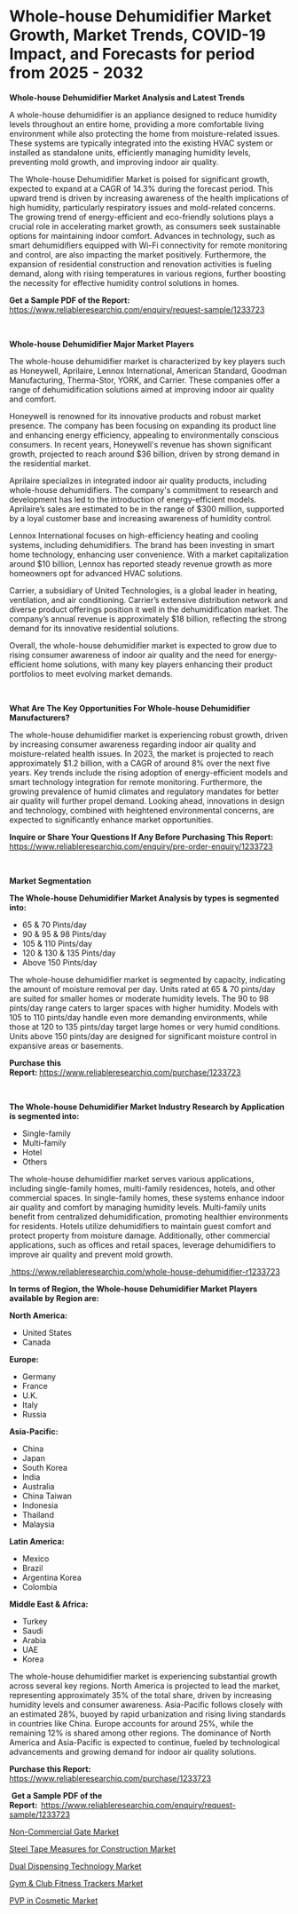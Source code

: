 <p><h1>Whole-house Dehumidifier Market Growth, Market Trends, COVID-19 Impact, and Forecasts for period from 2025 - 2032</h1></p><p><strong>Whole-house Dehumidifier Market Analysis and Latest Trends</strong></p>
<p><p>A whole-house dehumidifier is an appliance designed to reduce humidity levels throughout an entire home, providing a more comfortable living environment while also protecting the home from moisture-related issues. These systems are typically integrated into the existing HVAC system or installed as standalone units, efficiently managing humidity levels, preventing mold growth, and improving indoor air quality.</p><p>The Whole-house Dehumidifier Market is poised for significant growth, expected to expand at a CAGR of 14.3% during the forecast period. This upward trend is driven by increasing awareness of the health implications of high humidity, particularly respiratory issues and mold-related concerns. The growing trend of energy-efficient and eco-friendly solutions plays a crucial role in accelerating market growth, as consumers seek sustainable options for maintaining indoor comfort. Advances in technology, such as smart dehumidifiers equipped with Wi-Fi connectivity for remote monitoring and control, are also impacting the market positively. Furthermore, the expansion of residential construction and renovation activities is fueling demand, along with rising temperatures in various regions, further boosting the necessity for effective humidity control solutions in homes.</p></p>
<p><strong>Get a Sample PDF of the Report:&nbsp;</strong> <a href="https://www.reliableresearchiq.com/enquiry/request-sample/1233723?utm_campaign=973&utm_medium=2&utm_source=Github&utm_content=ia&utm_term=05042025&utm_id=whole-house-dehumidifier">https://www.reliableresearchiq.com/enquiry/request-sample/1233723</a></p>
<p>&nbsp;</p>
<p><strong>Whole-house Dehumidifier Major Market Players</strong></p>
<p><p>The whole-house dehumidifier market is characterized by key players such as Honeywell, Aprilaire, Lennox International, American Standard, Goodman Manufacturing, Therma-Stor, YORK, and Carrier. These companies offer a range of dehumidification solutions aimed at improving indoor air quality and comfort.</p><p>Honeywell is renowned for its innovative products and robust market presence. The company has been focusing on expanding its product line and enhancing energy efficiency, appealing to environmentally conscious consumers. In recent years, Honeywell's revenue has shown significant growth, projected to reach around $36 billion, driven by strong demand in the residential market.</p><p>Aprilaire specializes in integrated indoor air quality products, including whole-house dehumidifiers. The company's commitment to research and development has led to the introduction of energy-efficient models. Aprilaire’s sales are estimated to be in the range of $300 million, supported by a loyal customer base and increasing awareness of humidity control.</p><p>Lennox International focuses on high-efficiency heating and cooling systems, including dehumidifiers. The brand has been investing in smart home technology, enhancing user convenience. With a market capitalization around $10 billion, Lennox has reported steady revenue growth as more homeowners opt for advanced HVAC solutions.</p><p>Carrier, a subsidiary of United Technologies, is a global leader in heating, ventilation, and air conditioning. Carrier’s extensive distribution network and diverse product offerings position it well in the dehumidification market. The company’s annual revenue is approximately $18 billion, reflecting the strong demand for its innovative residential solutions.</p><p>Overall, the whole-house dehumidifier market is expected to grow due to rising consumer awareness of indoor air quality and the need for energy-efficient home solutions, with many key players enhancing their product portfolios to meet evolving market demands.</p></p>
<p>&nbsp;</p>
<p><strong>What Are The Key Opportunities For Whole-house Dehumidifier Manufacturers?</strong></p>
<p><p>The whole-house dehumidifier market is experiencing robust growth, driven by increasing consumer awareness regarding indoor air quality and moisture-related health issues. In 2023, the market is projected to reach approximately $1.2 billion, with a CAGR of around 8% over the next five years. Key trends include the rising adoption of energy-efficient models and smart technology integration for remote monitoring. Furthermore, the growing prevalence of humid climates and regulatory mandates for better air quality will further propel demand. Looking ahead, innovations in design and technology, combined with heightened environmental concerns, are expected to significantly enhance market opportunities.</p></p>
<p><strong>Inquire or Share Your Questions If Any Before Purchasing This Report:</strong> <a href="https://www.reliableresearchiq.com/enquiry/pre-order-enquiry/1233723?utm_campaign=973&utm_medium=2&utm_source=Github&utm_content=ia&utm_term=05042025&utm_id=whole-house-dehumidifier">https://www.reliableresearchiq.com/enquiry/pre-order-enquiry/1233723</a></p>
<p>&nbsp;</p>
<p><strong>Market Segmentation</strong></p>
<p><strong>The Whole-house Dehumidifier Market Analysis by types is segmented into:</strong></p>
<p><ul><li>65 & 70 Pints/day</li><li>90 & 95 & 98 Pints/day</li><li>105 & 110 Pints/day</li><li>120 & 130 & 135 Pints/day</li><li>Above 150 Pints/day</li></ul></p>
<p><p>The whole-house dehumidifier market is segmented by capacity, indicating the amount of moisture removal per day. Units rated at 65 & 70 pints/day are suited for smaller homes or moderate humidity levels. The 90 to 98 pints/day range caters to larger spaces with higher humidity. Models with 105 to 110 pints/day handle even more demanding environments, while those at 120 to 135 pints/day target large homes or very humid conditions. Units above 150 pints/day are designed for significant moisture control in expansive areas or basements.</p></p>
<p><strong>Purchase this Report:&nbsp;</strong><a href="https://www.reliableresearchiq.com/purchase/1233723?utm_campaign=973&utm_medium=2&utm_source=Github&utm_content=ia&utm_term=05042025&utm_id=whole-house-dehumidifier">https://www.reliableresearchiq.com/purchase/1233723</a></p>
<p>&nbsp;</p>
<p><strong>The Whole-house Dehumidifier Market Industry Research by Application is segmented into:</strong></p>
<p><ul><li>Single-family</li><li>Multi-family</li><li>Hotel</li><li>Others</li></ul></p>
<p><p>The whole-house dehumidifier market serves various applications, including single-family homes, multi-family residences, hotels, and other commercial spaces. In single-family homes, these systems enhance indoor air quality and comfort by managing humidity levels. Multi-family units benefit from centralized dehumidification, promoting healthier environments for residents. Hotels utilize dehumidifiers to maintain guest comfort and protect property from moisture damage. Additionally, other commercial applications, such as offices and retail spaces, leverage dehumidifiers to improve air quality and prevent mold growth.</p></p>
<p><a href="https://www.reliableresearchiq.com/whole-house-dehumidifier-r1233723?utm_campaign=973&utm_medium=2&utm_source=Github&utm_content=ia&utm_term=05042025&utm_id=whole-house-dehumidifier">&nbsp;https://www.reliableresearchiq.com/whole-house-dehumidifier-r1233723</a></p>
<p><strong>In terms of Region, the Whole-house Dehumidifier Market Players available by Region are:</strong></p>
<p>
    <p> <strong> North America: </strong>
        <ul>
            <li>United States</li>
            <li>Canada</li>
        </ul>
        </p> 
    <p> <strong> Europe: </strong>
        <ul>
            <li>Germany</li>
            <li>France</li>
            <li>U.K.</li>
            <li>Italy</li>
            <li>Russia</li>
        </ul>
        </p> 
    <p> <strong> Asia-Pacific: </strong>
        <ul>
            <li>China</li>
            <li>Japan</li>
            <li>South Korea</li>
            <li>India</li>
            <li>Australia</li>
            <li>China Taiwan</li>
            <li>Indonesia</li>
            <li>Thailand</li>
            <li>Malaysia</li>
        </ul>
        </p> 
    <p> <strong> Latin America: </strong>
        <ul>
            <li>Mexico</li>
            <li>Brazil</li>
            <li>Argentina Korea</li>
            <li>Colombia</li>
        </ul>
        </p> 
    <p> <strong> Middle East & Africa: </strong>
        <ul>
            <li>Turkey</li>
            <li>Saudi</li>
            <li>Arabia</li>
            <li>UAE</li>
            <li>Korea</li>
        </ul>
    </p>
    </p>
<p><p>The whole-house dehumidifier market is experiencing substantial growth across several key regions. North America is projected to lead the market, representing approximately 35% of the total share, driven by increasing humidity levels and consumer awareness. Asia-Pacific follows closely with an estimated 28%, buoyed by rapid urbanization and rising living standards in countries like China. Europe accounts for around 25%, while the remaining 12% is shared among other regions. The dominance of North America and Asia-Pacific is expected to continue, fueled by technological advancements and growing demand for indoor air quality solutions.</p></p>
<p><strong>Purchase this Report: </strong><a href="https://www.reliableresearchiq.com/purchase/1233723?utm_campaign=973&utm_medium=2&utm_source=Github&utm_content=ia&utm_term=05042025&utm_id=whole-house-dehumidifier">https://www.reliableresearchiq.com/purchase/1233723</a></p>
<p>&nbsp;<strong>Get a Sample PDF of the Report:&nbsp;&nbsp;</strong><a href="https://www.reliableresearchiq.com/enquiry/request-sample/1233723?utm_campaign=973&utm_medium=2&utm_source=Github&utm_content=ia&utm_term=05042025&utm_id=whole-house-dehumidifier">https://www.reliableresearchiq.com/enquiry/request-sample/1233723</a></p>
<p><strong></strong></p>
<p><p><a href="https://github.com/fabinbuddygc/Market-Research-Report-List-1/blob/main/non-commercial-gate-market.md?utm_campaign=973&utm_medium=2&utm_source=Github&utm_content=ia&utm_term=05042025&utm_id=whole-house-dehumidifier">Non-Commercial Gate Market</a></p><p><a href="https://github.com/bramsklizas/Market-Research-Report-List-1/blob/main/steel-tape-measures-for-construction-market.md?utm_campaign=973&utm_medium=2&utm_source=Github&utm_content=ia&utm_term=05042025&utm_id=whole-house-dehumidifier">Steel Tape Measures for Construction Market</a></p><p><a href="https://github.com/noppbebawy/Market-Research-Report-List-1/blob/main/dual-dispensing-technology-market.md?utm_campaign=973&utm_medium=2&utm_source=Github&utm_content=ia&utm_term=05042025&utm_id=whole-house-dehumidifier">Dual Dispensing Technology Market</a></p><p><a href="https://github.com/stohllaackdw/Market-Research-Report-List-1/blob/main/gym-club-fitness-trackers-market.md?utm_campaign=973&utm_medium=2&utm_source=Github&utm_content=ia&utm_term=05042025&utm_id=whole-house-dehumidifier">Gym & Club Fitness Trackers Market</a></p><p><a href="https://github.com/motanafraxer/Market-Research-Report-List-1/blob/main/pvp-in-cosmetic-market.md?utm_campaign=973&utm_medium=2&utm_source=Github&utm_content=ia&utm_term=05042025&utm_id=whole-house-dehumidifier">PVP in Cosmetic Market</a></p></p>